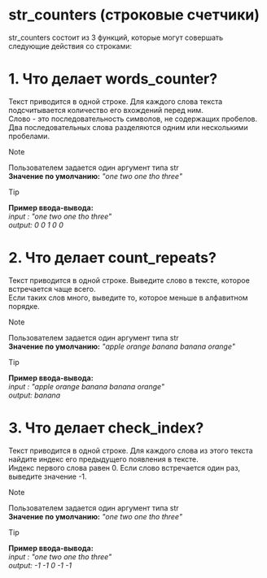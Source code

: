 # str_counters (строковые счетчики)
str_counters состоит из 3 функций, которые могут совершать следующие действия со строками:

#  1. **Что делает words_counter?**        
   Текст приводится в одной строке. Для каждого слова текста подсчитывается количество его вхождений перед ним.        
   Слово - это последовательность символов, не содержащих пробелов. Два последовательных слова разделяются одним или несколькими пробелами.        

> [!NOTE]
> Пользователем задается один аргумент типа str    
> **Значение по умолчанию:** _"one two one tho three"_        

> [!TIP]  
> **Пример ввода-вывода:**       
> _input : "one two one tho three"_       
> _output: 0 0 1 0 0_
	
	
# 2. **Что делает count_repeats?**        
   Текст приводится в одной строке. Выведите слово в тексте, которое встречается чаще всего.	
   Если таких слов много, выведите то, которое меньше в алфавитном порядке.	
   
> [!NOTE]
> Пользователем задается один аргумент типа str    
> **Значение по умолчанию:** _"apple orange banana banana orange"_

> [!TIP]      
> **Пример ввода-вывода:**        
> _input : "apple orange banana banana orange"_       
> _output: banana_

   
# 3. **Что делает check_index?**        
   Текст приводится в одной строке. Для каждого слова из этого текста найдите индекс его предыдущего появления в тексте.        
   Индекс первого слова равен 0. Если слово встречается один раз, выведите значение -1.        

> [!NOTE]
> Пользователем задается один аргумент типа str    
> **Значение по умолчанию:** _"one two one tho three"_        

> [!TIP]
> **Пример ввода-вывода:**        
> _input : "one two one tho three"_       
> _output: -1 -1 0 -1 -1_
